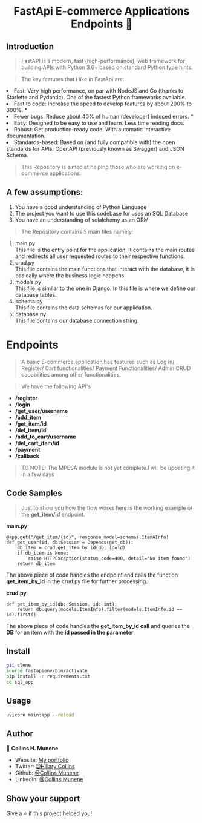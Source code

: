 <h1 align="center">FastApi E-commerce Applications Endpoints 👋</h1>

## Introduction

> FastAPI is a modern, fast (high-performance), web framework for building APIs with Python 3.6+ based on standard Python type hints.

>The key features that I like in FastApi are:
><ul>
<li>Fast: Very high performance, on par with NodeJS and Go (thanks to Starlette and Pydantic). One of the fastest Python frameworks available.</li>
<li>Fast to code: Increase the speed to develop features by about 200% to 300%. *</li>
<li>Fewer bugs: Reduce about 40% of human (developer) induced errors. *</li>
<li>Easy: Designed to be easy to use and learn. Less time reading docs.</li>
<li>Robust: Get production-ready code. With automatic interactive documentation.</li>
<li>Standards-based: Based on (and fully compatible with) the open standards for APIs: OpenAPI (previously known as Swagger) and JSON Schema.</li>
</ul>

>This Repository is aimed at helping those who are working on e-commerce applications.

 ## A few assumptions:
<ol>
<li>You have a good understanding of Python Language</li>
<li>The project you want to use this codebase for uses an SQL Database</li>
<li>You have an understanding of sqlalchemy as an ORM
</ol>

>The Repository contains 5 main files namely:
<ol>
<li>main.py</li>
This file is the entry point for the application. It contains the main routes and redirects all user requested routes to their respective functions.
<li>crud.py</li>
This file contains the main functions that interact with the database, it is basically where the business logic happens.
<li>models.py</li>
This file is similar to the one in Django. In this file is where we define our database tables.
<li>schema.py</li>
This file contains the data schemas for our application.
<li>database.py</li>
This file contains our database connection string.
</ol>

# Endpoints
>A basic E-commerce application has features such as Log in/ Register/ Cart functionalities/ Payment Functionalities/ Admin CRUD capabilities among other functionalities.

>We have the following API's
<ul>
<b><li>/register</li>
<li>/login</li>
<li>/get_user/username</li>
<li>/add_item</li>
<li>/get_item/id</li>
<li>/del_item/id</li>
<li>/add_to_cart/username</li>
<li>/del_cart_item/id</li>
<li>/payment</li>
<li>/callback</li></b>
</ul>

>TO NOTE: The MPESA module is not yet complete.I will be updating it in a few days



## Code Samples

> Just to show you how the flow works here is the working example of the <b>get_item/id</b> endpoint.

<b>main.py</b>
```
@app.get("/get_item/{id}", response_model=schemas.ItemAInfo)
def get_user(id, db:Session = Depends(get_db)):
    db_item = crud.get_item_by_id(db, id=id)
    if db_item is None:
        raise HTTPException(status_code=400, detail="No item found")
    return db_item
```

The above piece of code handles the endpoint and calls the function <b>get_item_by_id</b> in the crud.py file for further processing.

<b>crud.py</b>
```
def get_item_by_id(db: Session, id: int):
    return db.query(models.ItemInfo).filter(models.ItemInfo.id == id).first()
```
The above piece of code handles the <b>get_item_by_id call</b> and queries the <b>DB</b> for an item with the <b>id passed in the parameter</b>


## Install

```sh
git clone 
source fastapienv/bin/activate
pip install -r requirements.txt
cd sql_app
```

## Usage

```sh
uvicorn main:app --reload
```

## Author

👤 **Collins H. Munene**

* Website: [My portfolio](https://collinsmunene.github.io/collinshillary.github.io/)
* Twitter: [@Hillary Collins](https://twitter.com/HillaryCollns)
* Github: [@Collins Munene](https://github.com/CollinsMunene)
* LinkedIn: [@Collins Munene](https://linkedin.com/in/collins-hillary-munene)

## Show your support

Give a ⭐️ if this project helped you!
